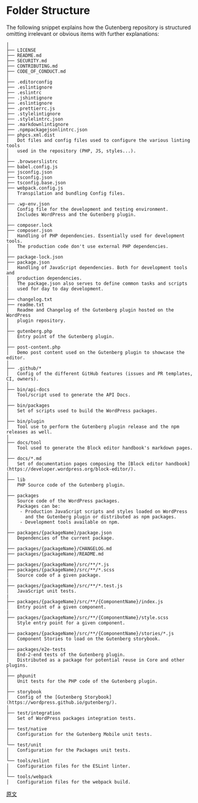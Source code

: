 # Folder Structure

The following snippet explains how the Gutenberg repository is structured omitting irrelevant or obvious items with further explanations:

    │
    ├── LICENSE
    ├── README.md
    ├── SECURITY.md
    ├── CONTRIBUTING.md
    ├── CODE_OF_CONDUCT.md
    │
    ├── .editorconfig
    ├── .eslintignore
    ├── .eslintrc
    ├── .jshintignore
    ├── .eslintignore
    ├── .prettierrc.js
    ├── .stylelintignore
    ├── .stylelintrc.json
    ├── .markdownlintignore
    ├── .npmpackagejsonlintrc.json
    ├── phpcs.xml.dist
    │   Dot files and config files used to configure the various linting tools
    │   used in the repository (PHP, JS, styles...).
    │
    ├── .browserslistrc
    ├── babel.config.js
    ├── jsconfig.json
    ├── tsconfig.json
    ├── tsconfig.base.json
    ├── webpack.config.js
    │   Transpilation and bundling Config files.
    │
    ├── .wp-env.json
    │   Config file for the development and testing environment.
    │   Includes WordPress and the Gutenberg plugin.
    │
    ├── composer.lock
    ├── composer.json
    │   Handling of PHP dependencies. Essentially used for development tools.
    │   The production code don't use external PHP dependencies.
    │
    ├── package-lock.json
    ├── package.json
    │	Handling of JavaScript dependencies. Both for development tools and
    │   production dependencies.
    │   The package.json also serves to define common tasks and scripts
    |   used for day to day development.
    │
    ├── changelog.txt
    ├── readme.txt
    │   Readme and Changelog of the Gutenberg plugin hosted on the WordPress
    │   plugin repository.
    │
    ├── gutenberg.php
    │   Entry point of the Gutenberg plugin.
    │
    ├── post-content.php
    │   Demo post content used on the Gutenberg plugin to showcase the editor.
    │
    ├── .github/*
    │   Config of the different GitHub features (issues and PR templates, CI, owners).
    │
    ├── bin/api-docs
    │   Tool/script used to generate the API Docs.
    │
    ├── bin/packages
    │   Set of scripts used to build the WordPress packages.
    │
    ├── bin/plugin
    │   Tool use to perform the Gutenberg plugin release and the npm releases as well.
    │
    ├── docs/tool
    │   Tool used to generate the Block editor handbook's markdown pages.
    │
    ├── docs/*.md
    │   Set of documentation pages composing the [Block editor handbook](https://developer.wordpress.org/block-editor/).
    │
    ├── lib
    │   PHP Source code of the Gutenberg plugin.
    │
    ├── packages
    │   Source code of the WordPress packages.
    │   Packages can be:
    │    - Production JavaScript scripts and styles loaded on WordPress
    │      and the Gutenberg plugin or distributed as npm packages.
    │    - Development tools available on npm.
    │
    ├── packages/{packageName}/package.json
    │   Dependencies of the current package.
    │
    ├── packages/{packageName}/CHANGELOG.md
    ├── packages/{packageName}/README.md
    │
    ├── packages/{packageName}/src/**/*.js
    ├── packages/{packageName}/src/**/*.scss
    │   Source code of a given package.
    |
    ├── packages/{packageName}/src/**/*.test.js
    │   JavaScript unit tests.
    |
    ├── packages/{packageName}/src/**/{ComponentName}/index.js
    │   Entry point of a given component.
    |
    ├── packages/{packageName}/src/**/{ComponentName}/style.scss
    │   Style entry point for a given component.
    │
    ├── packages/{packageName}/src/**/{ComponentName}/stories/*.js
    │   Component Stories to load on the Gutenberg storybook.
    │
    ├── packages/e2e-tests
    │   End-2-end tests of the Gutenberg plugin.
    │   Distributed as a package for potential reuse in Core and other plugins.
    │
    ├── phpunit
    │   Unit tests for the PHP code of the Gutenberg plugin.
    │
    ├── storybook
    │   Config of the [Gutenberg Storybook](https://wordpress.github.io/gutenberg/).
    │
    ├── test/integration
    │   Set of WordPress packages integration tests.
    │
    ├── test/native
    │   Configuration for the Gutenberg Mobile unit tests.
    │
    └── test/unit
    │   Configuration for the Packages unit tests.
    │
    └── tools/eslint
    │   Configuration files for the ESLint linter.
    │
    └── tools/webpack
    │   Configuration files for the webpack build.


[原文](https://github.com/WordPress/gutenberg/blob/master/docs/architecture/folder-structure.md)
